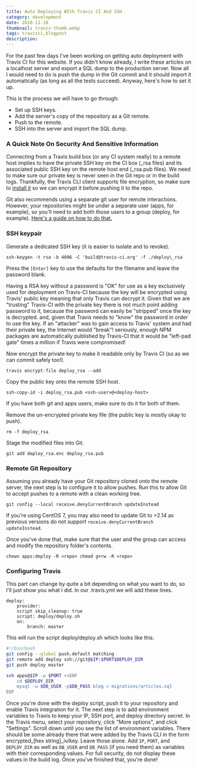 ```yaml
---
title: Auto Deploying WIth Travis CI And SSH
category: development
date: 2018-11-18
thumbnail: travis-thumb.webp
tags: travisci,blogpost
description:
---
```


For the past few days I've been working on getting auto deployment with Travis CI for this website. If you didn't know already, I write these articles on a localhost server and export a SQL dump to the production server. Now all I would need to do is push the dump in the Git commit and it should import it automatically (as long as all the tests succeed). Anyway, here's how to set it up.

This is the process we will have to go through:

* Set up SSH keys.
* Add the server's copy of the repository as a Git remote.
* Push to the remote.
* SSH into the server and import the SQL dump.

### A Quick Note On Security And Sensitive Information

Connecting from a Travis build box (or any CI system really) to a remote host implies to have the private SSH key on the CI box (_rsa files) and its associated public SSH key on the remote host end (_rsa.pub files). We need to make sure our private key is never seen in the Git repo or in the build logs. Thankfully, the Travis CLI client supports file encryption, so make sure to [install it](https://github.com/travis-ci/travis.rb#installation) so we can encrypt it before pushing it to the repo.

Git also recommends using a separate git user for remote interactions. However, your repositories might be under a separate user (apps, for example), so you'll need to add both those users to a group (deploy, for example). [Here's a guide on how to do that.](https://git-scm.com/book/en/v2/Git-on-the-Server-Setting-Up-the-Server)

### SSH keypair

Generate a dedicated SSH key (it is easier to isolate and to revoke).

    ssh-keygen -t rsa -b 4096 -C 'build@travis-ci.org' -f ./deploy\_rsa

Press the `[Enter]` key to use the defaults for the filename and leave the password blank.

Having a RSA key without a password is "OK" for use as a key exclusively used for deployment on Travis-CI because the key will be encrypted using Travis' public key meaning that only Travis can decrypt it. Given that we are "trusting" Travis-CI with the private key there is not much point adding password to it, because the password can easily be "stripped" once the key is decrypted. and, given that Travis needs to "know" the password in order to use the key. If an "attacker" was to gain access to Travis' system and had their private key, the Internet would "break"! seriously, enough NPM packages are automatically published by Travis-CI that it would be "left-pad gate" times a million if Travis were compromised!

Now encrypt the private key to make it readable only by Travis CI (so as we can commit safely too!).

    travis encrypt-file deploy_rsa --add

Copy the public key onto the remote SSH host.

    ssh-copy-id -i deploy_rsa.pub <ssh-user>@<deploy-host>

If you have both git and apps users, make sure to do it for both of them.

Remove the un-encrypted private key file (the public key is mostly okay to push).

    rm -f deploy_rsa

Stage the modified files into Git.

    git add deploy_rsa.enc deploy_rsa.pub

### Remote Git Repository

Assuming you already have your Git repository cloned onto the remote server, the next step is to configure it to allow pushes. Run this to allow Git to accept pushes to a remote with a clean working tree.

    git config --local receive.denyCurrentBranch updateInstead

If you're using CentOS 7, you may also need to update Git to >2.14 as previous versions do not support `receive.denyCurrentBranch updateInstead`.

Once you've done that, make sure that the user and the group can access and modify the repository folder's contents.

    chown apps:deploy -R <repo> chmod g+rw -R <repo>

### Configuring Travis

This part can change by quite a bit depending on what you want to do, so I'll just show you what I did. In our .travis.yml we will add these lines.

```
deploy:
    provider:
    script skip_cleanup: true
    script: deploy/deploy.sh
    on:
        branch: master
```

This will run the script deploy/deploy.sh which looks like this.

```bash
#!/bin/bash
git config --global push.default matching
git remote add deploy ssh://git@$IP:$PORT$DEPLOY_DIR
git push deploy master

ssh apps@$IP -p $PORT <<EOF
    cd $DEPLOY_DIR
    mysql -u $DB_USER -p$DB_PASS blog < migrations/articles.sql
EOF
```

Once you're done with the deploy script, push it to your repository and enable Travis integration for it. The next step is to add environment variables to Travis to keep your IP, SSH port, and deploy directory secret. In the Travis menu, select your repository, click "More options", and click "Settings". Scroll down until you see the list of environment variables. There should be some already there that were added by the Travis CLI in the form encrypted_[hex string]_iv/key. Leave those alone. Add `IP`, `PORT`, and `DEPLOY_DIR` as well as `DB_USER` and `DB_PASS` (if you need them) as variables with their corresponding values. For full security, do not display these values in the build log. Once you've finished that, you're done!


